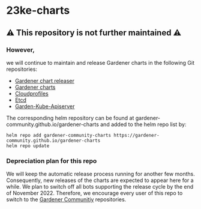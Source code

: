 # 23ke-charts

## :warning: **This repository is not further maintained** :warning:

### However,
we will continue to maintain and release Gardener charts in the following Git repositories:
* [Gardener chart releaser](https://github.com/gardener-community/gardener-chart-releaser)
* [Gardener charts](https://github.com/gardener-community/gardener-charts)
* [Cloudprofiles](https://github.com/gardener-community/cloudprofiles)
* [Etcd](https://github.com/gardener-community/etcd)
* [Garden-Kube-Apiserver](https://github.com/gardener-community/garden-kube-apiserver)

The corresponding helm repository can be found at gardener-community.github.io/gardener-charts and added to the helm repo list by: 
``` shell
helm repo add gardener-community-charts https://gardener-community.github.io/gardener-charts
helm repo update
```

### Depreciation plan for this repo
We will keep the automatic release process running for another few months. Consequently, new releases of the charts are expected to appear here for a while. We plan to switch off all bots supporting the release cycle by the end of November 2022. Therefore, we encourage every user of this repo to switch to the [Gardener Communitiy](https://github.com/gardener-community/) repositories.
